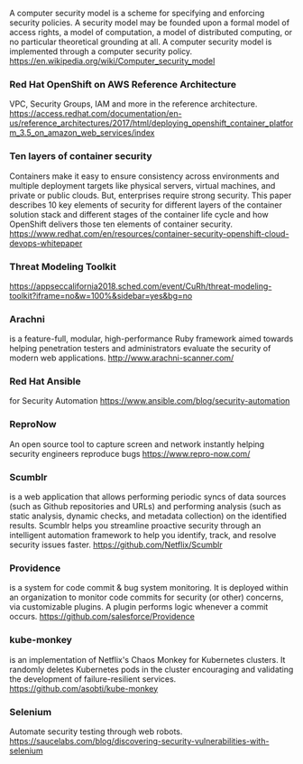 A computer security model is a scheme for specifying and enforcing security policies. A security model may be founded upon a formal model of access rights, a model of computation, a model of distributed computing, or no particular theoretical grounding at all. A computer security model is implemented through a computer security policy. https://en.wikipedia.org/wiki/Computer_security_model

### Red Hat OpenShift on AWS Reference Architecture
VPC, Security Groups, IAM and more in the reference architecture.  https://access.redhat.com/documentation/en-us/reference_architectures/2017/html/deploying_openshift_container_platform_3.5_on_amazon_web_services/index

### Ten layers of container security
Containers make it easy to ensure consistency across environments and multiple deployment targets like physical servers, virtual machines, and private or public clouds. But, enterprises require strong security. This paper describes 10 key elements of security for different layers of the container solution stack and different stages of the container life cycle and how OpenShift delivers those ten elements of container security.
https://www.redhat.com/en/resources/container-security-openshift-cloud-devops-whitepaper

### Threat Modeling Toolkit
https://appseccalifornia2018.sched.com/event/CuRh/threat-modeling-toolkit?iframe=no&w=100%&sidebar=yes&bg=no

### Arachni 
is a feature-full, modular, high-performance Ruby framework aimed towards helping penetration testers and administrators evaluate the security of modern web applications.
http://www.arachni-scanner.com/

### Red Hat Ansible 
for Security Automation
https://www.ansible.com/blog/security-automation

### ReproNow
An open source tool to capture screen and network instantly helping security engineers reproduce bugs
https://www.repro-now.com/

### Scumblr 
is a web application that allows performing periodic syncs of data sources (such as Github repositories and URLs) and performing analysis (such as static analysis, dynamic checks, and metadata collection) on the identified results. Scumblr helps you streamline proactive security through an intelligent automation framework to help you identify, track, and resolve security issues faster.
https://github.com/Netflix/Scumblr

### Providence
is a system for code commit & bug system monitoring. It is deployed within an organization to monitor code commits for security (or other) concerns, via customizable plugins. A plugin performs logic whenever a commit occurs.
https://github.com/salesforce/Providence

### kube-monkey
is an implementation of Netflix's Chaos Monkey for Kubernetes clusters. It randomly deletes Kubernetes pods in the cluster encouraging and validating the development of failure-resilient services.
https://github.com/asobti/kube-monkey

### Selenium
Automate security testing through web robots.
https://saucelabs.com/blog/discovering-security-vulnerabilities-with-selenium
